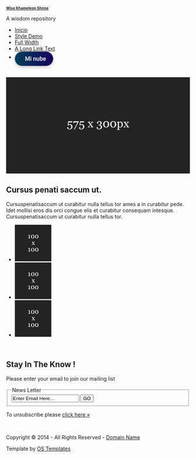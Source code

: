 <!DOCTYPE html PUBLIC "-//W3C//DTD XHTML 1.0 Transitional//EN" "http://www.w3.org/TR/xhtml1/DTD/xhtml1-transitional.dtd">
<!--
Template Name: Darkness
Author: <a href="http://www.os-templates.com/">OS Templates</a>
Author URI: http://www.os-templates.com/
Licence: Free to use under our free template licence terms
Licence URI: http://www.os-templates.com/template-terms
-->

<html xmlns="http://www.w3.org/1999/xhtml">
<head>
  <meta http-equiv="Content-Type" content="text/html; charset=iso-8859-1" />
  <title>Wise Khameleon</title>

  <!-- Fuentes -->
  <link href="https://fonts.googleapis.com/css2?family=Roboto :wght@400;500;700&display=swap" rel="stylesheet">

  <!-- Iconos Font Awesome -->
  <link rel="stylesheet" href="https://cdnjs.cloudflare.com/ajax/libs/font-awesome/6.5.0/css/all.min.css ">

  <!-- Estilos del template -->
  <link rel="stylesheet" href="layout/styles/layout.css" type="text/css" />

  <!-- Estilo del botón personalizado -->
  <style>
    /* Estilo del botón */
    #btn-subida {
      font-family: 'Roboto', sans-serif;
      font-weight: 500;
      font-size: 16px;
      color: #fff;
      text-decoration: none;
      padding: 10px 20px;
      border-radius: 30px;
      background: linear-gradient(to right, #00415b, #18005b);
      display: inline-flex;
      align-items: center;
      gap: 8px;
      transition: all 0.5s ease;
      box-shadow: 0 4px 10px rgba(0, 0, 0, 0.2);
      position: relative;
      overflow: hidden;
    }

    #btn-subida::before {
      content: '';
      position: absolute;
      top: -50%;
      left: -50%;
      width: 200%;
      height: 200%;
      background: radial-gradient(circle, rgba(255,255,255,0.5) 0%, rgba(255,255,255,0) 80%);
      transform: rotate(25deg);
      opacity: 0;
      transition: opacity 0.5s ease;
      pointer-events: none;
    }

    #btn-subida:hover::before {
      opacity: 1;
    }

    #btn-subida:hover {
      background: linear-gradient(to right, #00575b, #3a00ff);
      transform: scale(0.95);
    }

    #btn-subida:active {
      transform: scale(0.9);
    }

    #btn-subida i.fas.fa-cloud {
      font-size: 18px;
    }

    /* Reducir tamaño del logo */
    #logo h1 {
      font-size: 10px;
    }
    #logo p {
      font-size: 14px;
    }
  </style>
</head>

<body id="top">
  <script>
    window.onload = async () => {
      try {
        const res = await fetch("https://whitekhameleon.ddns.net/ngrok-url ");
        const data = await res.json();
        const ngrokURL = data.url;
        // Actualiza el botón de subida
        const subirBtn = document.getElementById("btn-subida");
        if (subirBtn) {
          subirBtn.href = `${ngrokURL}/subida`;
          subirBtn.innerHTML = '<i class="fas fa-cloud"></i> Subir archivo (ngrok)';
        }
      } catch (err) {
        console.error("No se pudo obtener la URL ngrok:", err);
      }
    };
  </script>

  <div class="wrapper">
    <div id="header">
      <div id="logo">
        <h1><a href="https://wisekhameleon.github.io">Wise Khameleon Shrine</a></h1>
        <p>A wisdom repository</p>
      </div>
      <div id="topnav">
        <ul>
          <li class="active"><a href="https://wisekhameleon.github.io/ ">Inicio</a></li>
          <li><a href="pages/style-demo.html">Style Demo</a></li>
          <li><a href="pages/full-width.html">Full Width</a></li>
          <li class="last"><a href="#">A Long Link Text</a></li>
          <li><a id="btn-subida" href="#"><i class="fas fa-cloud"></i> Mi nube</a></li>
        </ul>
      </div>
      <br class="clear" />
    </div>
  </div>

  <!-- Contenido adicional como imágenes, noticias, etc. -->
  <div class="wrapper">
    <div id="latest">
      <div class="fl_left"><a href="#"><img src="images/demo/575x300.gif" alt="" /></a></div>
      <div class="fl_right">
        <h2>Cursus penati saccum ut.</h2>
        <p>Cursuspenatisaccum ut curabitur nulla tellus tor ames a in curabitur pede. Idet mollisi eros dis orci congue elis et curabitur consequam intesque. Cursuspenatisaccum ut curabitur nulla tellus tor.</p>
        <ul>
          <li><a href="#"><img src="images/demo/100x100.gif" alt="" /></a></li>
          <li><a href="#"><img src="images/demo/100x100.gif" alt="" /></a></li>
          <li class="last"><a href="#"><img src="images/demo/100x100.gif" alt="" /></a></li>
        </ul>
      </div>
      <br class="clear" />
    </div>
  </div>

  <!-- Más contenido... -->
  <!-- Aquí puedes incluir más bloques como "intro", "container", etc., según sea necesario -->

  <div class="wrapper">
    <div id="footer">
      <div id="newsletter">
        <h2>Stay In The Know !</h2>
        <p>Please enter your email to join our mailing list</p>
        <form action="#" method="post">
          <fieldset>
            <legend>News Letter</legend>
            <input type="text" value="Enter Email Here&hellip;" onfocus="this.value=(this.value=='Enter Email Here&hellip;')? '' : this.value ;" />
            <input type="submit" name="news_go" id="news_go" value="GO" />
          </fieldset>
        </form>
        <p>To unsubscribe please <a href="#">click here &raquo;</a></p>
      </div>
      <br class="clear" />
    </div>
  </div>

  <div class="wrapper">
    <div id="copyright">
      <p class="fl_left">Copyright &copy; 2014 - All Rights Reserved - <a href="#">Domain Name</a></p>
      <p class="fl_right">Template by <a target="_blank" href="http://www.os-templates.com/" title="Free Website Templates">OS Templates</a></p>
      <br class="clear" />
    </div>
  </div>
</body>
</html>
